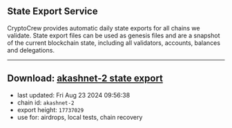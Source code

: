 ## State Export Service
CryptoCrew provides automatic daily state exports for all chains we validate. State export files can be used as genesis files and are a snapshot of the current blockchain state, including all validators, accounts, balances and delegations.

---
**Download: [akashnet-2 state export](https://dl-eu2.ccvalidators.com/SERVICE/akash/akashnet-2_export_17737029.json)**
---

- last updated: Fri Aug 23 2024 09:56:38
- chain id: `akashnet-2`
- export height: `17737029`
- use for: airdrops, local tests, chain recovery
